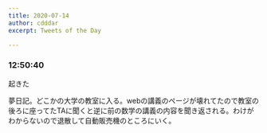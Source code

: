 ```yaml
---
title: 2020-07-14
author: cdddar
excerpt: Tweets of the Day

---
```


### 12:50:40

起きた

夢日記。どこかの大学の教室に入る。webの講義のページが壊れてたので教室の後ろに座ってたTAに聞くと逆に前の数学の講義の内容を聞き返される。わけがわからないので退散して自動販売機のところにいく。

